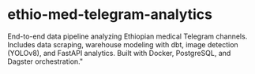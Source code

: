 # ethio-med-telegram-analytics
End-to-end data pipeline analyzing Ethiopian medical Telegram channels. Includes data scraping, warehouse modeling with dbt, image detection (YOLOv8), and FastAPI analytics. Built with Docker, PostgreSQL, and Dagster orchestration."
